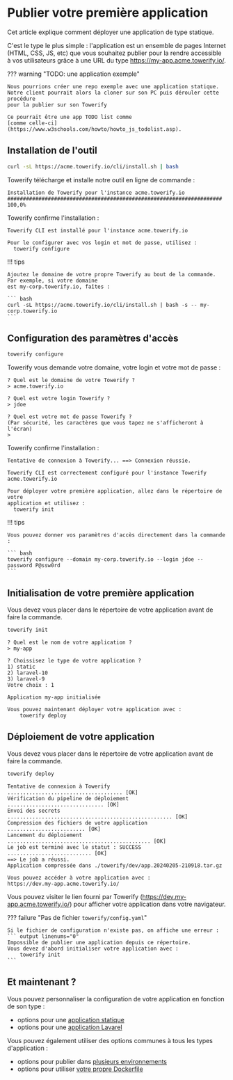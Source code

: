 # Publier votre première application

Cet article explique comment déployer une application de type statique. 

C'est le type le plus simple : l'application est un ensemble de pages Internet (HTML, CSS, JS, etc)
que vous souhaitez publier pour la rendre accessible à vos utilisateurs grâce à une URL
du type https://my-app.acme.towerify.io/.

??? warning "TODO: une application exemple"

    Nous pourrions créer une repo exemple avec une application statique.
    Notre client pourrait alors la cloner sur son PC puis dérouler cette procédure
    pour la publier sur son Towerify

    Ce pourrait être une app TODO list comme
    [comme celle-ci](https://www.w3schools.com/howto/howto_js_todolist.asp).



## Installation de l'outil

``` bash
curl -sL https://acme.towerify.io/cli/install.sh | bash
```

Towerify télécharge et installe notre outil en ligne de commande :

``` output linenums="0"
Installation de Towerify pour l'instance acme.towerify.io
##################################################################### 100,0%
```

Towerify confirme l'installation :

``` output linenums="0"
Towerify CLI est installé pour l'instance acme.towerify.io

Pour le configurer avec vos login et mot de passe, utilisez :
  towerify configure
```

!!! tips

    Ajoutez le domaine de votre propre Towerify au bout de la commande. Par exemple, si votre domaine
    est my-corp.towerify.io, faîtes :

    ``` bash
    curl -sL https://acme.towerify.io/cli/install.sh | bash -s -- my-corp.towerify.io
    ```

## Configuration des paramètres d'accès

``` bash
towerify configure
```

Towerify vous demande votre domaine, votre login et votre mot de passe :

``` output linenums="0"
? Quel est le domaine de votre Towerify ?
> acme.towerify.io

? Quel est votre login Towerify ?
> jdoe

? Quel est votre mot de passe Towerify ?
(Par sécurité, les caractères que vous tapez ne s'afficheront à l'écran)
> 
```

Towerify confirme l'installation :

``` output linenums="0"
Tentative de connexion à Towerify... ==> Connexion réussie.

Towerify CLI est correctement configuré pour l'instance Towerify acme.towerify.io

Pour déployer votre première application, allez dans le répertoire de votre 
application et utilisez :
  towerify init
```

!!! tips

    Vous pouvez donner vos paramètres d'accès directement dans la commande :

    ``` bash
    towerify configure --domain my-corp.towerify.io --login jdoe --password P@ssw0rd
    ```


## Initialisation de votre première application

Vous devez vous placer dans le répertoire de votre application avant de faire
la commande.

``` bash
towerify init
```

``` output linenums="0"
? Quel est le nom de votre application ?
> my-app
```

``` output linenums="0"
? Choissisez le type de votre application ?
1) static
2) laravel-10
3) laravel-9
Votre choix : 1

```

``` output linenums="0"
Application my-app initialisée

Vous pouvez maintenant déployer votre application avec :
    towerify deploy
```


## Déploiement de votre application

Vous devez vous placer dans le répertoire de votre application avant de faire
la commande.

``` bash
towerify deploy
```

``` output linenums="0"
Tentative de connexion à Towerify ..................................... [OK]
Vérification du pipeline de déploiement ............................... [OK]
Envoi des secrets ..................................................... [OK]
Compression des fichiers de votre application ......................... [OK]
Lancement du déploiement .............................................. [OK]
Le job est terminé avec le statut : SUCCESS ........................... [OK]
==> Le job a réussi.
Application compressée dans ./towerify/dev/app.20240205-210918.tar.gz

Vous pouvez accéder à votre application avec :
https://dev.my-app.acme.towerify.io/

```

Vous pouvez visiter le lien fourni par Towerify (https://dev.my-app.acme.towerify.io/)
pour afficher votre application dans votre navigateur.

??? failure "Pas de fichier `towerify/config.yaml`"

    Si le fichier de configuration n'existe pas, on affiche une erreur :
    ``` output linenums="0"
    Impossible de publier une application depuis ce répertoire.
    Vous devez d'abord initialiser votre application avec :
        towerify init
    ```


## Et maintenant ?

Vous pouvez personnaliser la configuration de votre application en fonction de son type :
   
* options pour une [application statique](app-static.md)
* options pour une [application Lavarel](app-laravel.md)

Vous pouvez également utiliser des options communes à tous les types d'application :

* options pour publier dans [plusieurs environnements](avance/environments.md)
* options pour utiliser [votre propre Dockerfile](avance/mydockerfile.md)

